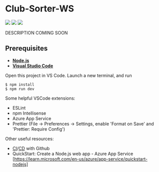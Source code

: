 # Club-Sorter-WS
![](https://img.shields.io/github/repo-size/timburr1/club-sorter-ws)
![](https://img.shields.io/github/contributors/timburr1/club-sorter-ws)
![](https://img.shields.io/github/last-commit/timburr1/club-sorter-ws)

DESCRIPTION COMING SOON

## Prerequisites
* [**Node.js**](https://nodejs.org/en/download/package-manager/)
* [**Visual Studio Code**](https://code.visualstudio.com/)

Open this project in VS Code. Launch a new terminal, and run

```
$ npm install
$ npm run dev
```

Some helpful VSCode extensions:  
* ESLint
* npm Intellisense
* Azure App Service
* Prettier (File -> Preferences -> Settings, enable 'Format on Save' and 'Prettier: Require Config')

Other useful resources:  
* [CI](https://github.com/actions/starter-workflows/blob/master/ci/azure.yml)/[CD](https://docs.microsoft.com/en-us/azure/app-service/deploy-continuous-deployment) with Github
* QuickStart: Create a Node.js web app - Azure App Service [https://learn.microsoft.com/en-us/azure/app-service/quickstart-nodejs]